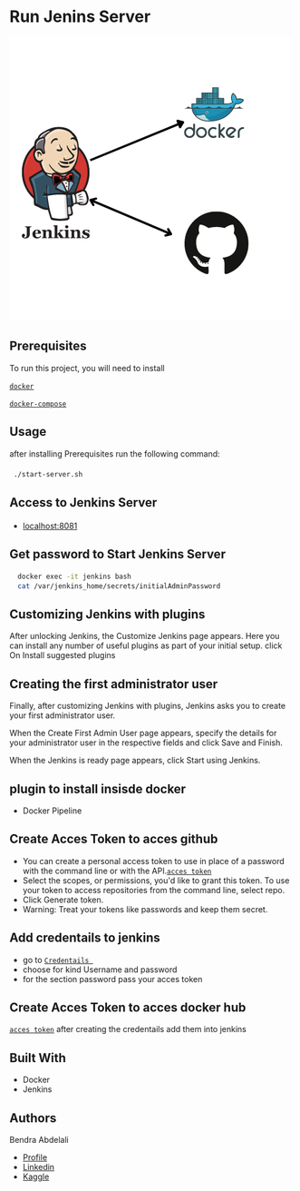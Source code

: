 
# Run Jenins Server

![image](./jenkins.png)

##  Prerequisites

To run this project, you will need to install 



[`docker`](https://docs.docker.com/engine/install/ubuntu/)

[`docker-compose`](https://docs.docker.com/compose/install/)

## Usage

after installing  Prerequisites run the following command:

#### 
```bash
 ./start-server.sh
```

## Access to Jenkins Server
#### 

 - [localhost:8081](http://localhost:8080/)

## Get password to Start Jenkins Server
```bash
  docker exec -it jenkins bash
  cat /var/jenkins_home/secrets/initialAdminPassword
```
## Customizing Jenkins with plugins 
After unlocking Jenkins, the Customize Jenkins page appears. Here you can install any number of useful plugins as part of your initial setup.
click On Install suggested plugins
 ##  Creating the first administrator user
Finally, after customizing Jenkins with plugins, Jenkins asks you to create your first administrator user.

When the Create First Admin User page appears, specify the details for your administrator user in the respective fields and click Save and Finish.

When the Jenkins is ready page appears, click Start using Jenkins.
## plugin to install insisde docker 
* Docker Pipeline

## Create Acces Token  to acces github 
* You can create a personal access token to use in place of a password with the command line or with the API.[`acces token`](https://github.com/settings/tokens)
* Select the scopes, or permissions, you'd like to grant this token. To use your token to access repositories from the command line, select repo.
* Click Generate token.
* Warning: Treat your tokens like passwords and keep them secret. 
## Add credentails to jenkins 
* go to [`Credentails `](http://localhost:8081/manage/credentials/store/system/domain/_/newCredentials)
* choose for kind Username and password 
* for the section password pass your acces token 
## Create Acces Token  to acces docker hub 
[`acces token`](https://hub.docker.com/settings/security)
after creating the credentails add them into jenkins


## Built With

- Docker
- Jenkins



## Authors
Bendra Abdelali
- [Profile](https://github.com/bendraabdelali)
- [Linkedin](https://www.linkedin.com/in/abdelali-bendra-934755182/)
- [Kaggle](https://www.kaggle.com/bendraabdelali)